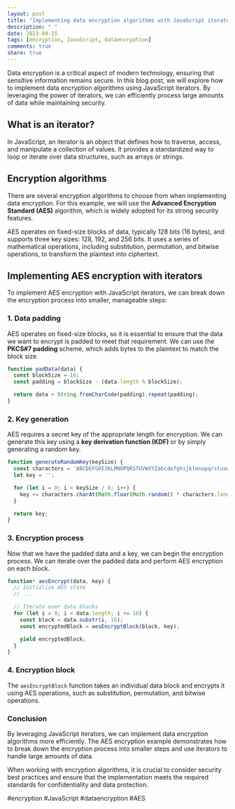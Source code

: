 ```yaml
---
layout: post
title: "Implementing data encryption algorithms with JavaScript iterators"
description: " "
date: 2023-09-15
tags: [encryption, JavaScript, dataencryption]
comments: true
share: true
---
```


Data encryption is a critical aspect of modern technology, ensuring that sensitive information remains secure. In this blog post, we will explore how to implement data encryption algorithms using JavaScript iterators. By leveraging the power of iterators, we can efficiently process large amounts of data while maintaining security.

## What is an iterator?

In JavaScript, an iterator is an object that defines how to traverse, access, and manipulate a collection of values. It provides a standardized way to loop or iterate over data structures, such as arrays or strings.

## Encryption algorithms

There are several encryption algorithms to choose from when implementing data encryption. For this example, we will use the **Advanced Encryption Standard (AES)** algorithm, which is widely adopted for its strong security features.

AES operates on fixed-size blocks of data, typically 128 bits (16 bytes), and supports three key sizes: 128, 192, and 256 bits. It uses a series of mathematical operations, including substitution, permutation, and bitwise operations, to transform the plaintext into ciphertext.

## Implementing AES encryption with iterators

To implement AES encryption with JavaScript iterators, we can break down the encryption process into smaller, manageable steps:

### 1. Data padding

AES operates on fixed-size blocks, so it is essential to ensure that the data we want to encrypt is padded to meet that requirement. We can use the **PKCS#7 padding** scheme, which adds bytes to the plaintext to match the block size.

```javascript
function padData(data) {
  const blockSize = 16;
  const padding = blockSize - (data.length % blockSize);

  return data + String.fromCharCode(padding).repeat(padding);
}
```

### 2. Key generation

AES requires a secret key of the appropriate length for encryption. We can generate this key using a **key derivation function (KDF)** or by simply generating a random key.

```javascript
function generateRandomKey(keySize) {
  const characters = 'ABCDEFGHIJKLMNOPQRSTUVWXYZabcdefghijklmnopqrstuvwxyz0123456789';
  let key = '';

  for (let i = 0; i < keySize / 8; i++) {
    key += characters.charAt(Math.floor(Math.random() * characters.length));
  }

  return key;
}
```

### 3. Encryption process

Now that we have the padded data and a key, we can begin the encryption process. We can iterate over the padded data and perform AES encryption on each block.

```javascript
function* aesEncrypt(data, key) {
  // Initialize AES state
  // ...

  // Iterate over data blocks
  for (let i = 0; i < data.length; i += 16) {
    const block = data.substr(i, 16);
    const encryptedBlock = aesEncryptBlock(block, key);

    yield encryptedBlock;
  }
}
```

### 4. Encryption block

The `aesEncryptBlock` function takes an individual data block and encrypts it using AES operations, such as substitution, permutation, and bitwise operations.

### Conclusion

By leveraging JavaScript iterators, we can implement data encryption algorithms more efficiently. The AES encryption example demonstrates how to break down the encryption process into smaller steps and use iterators to handle large amounts of data.

When working with encryption algorithms, it is crucial to consider security best practices and ensure that the implementation meets the required standards for confidentiality and data protection.

#encryption #JavaScript #dataencryption #AES